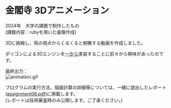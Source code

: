 # 金閣寺 3Dアニメーション

2024年　大学の課題で制作したもの<br>
(課題内容：rubyを用いた画像作成)

3Dに挑戦し、鳥の視点からくるくると俯瞰する動画を作成しました。

ポリゴンによる3Dエンジンを<ins>一から</ins>実装することに前々から興味があったのです。

最終出力：<br>
![animation.gif](https://raw.githubusercontent.com/zakky-daily/3d-kinkakuji-temple/refs/heads/main/animation.gif)

プログラムの実行方法、描画計算の詳細等については、一緒に提出したレポート([assignment06.pdf](https://github.com/zakky-daily/3d-kinkakuji-temple/blob/main/assignment06.pdf))に掲載します。<br>
(レポートは採用審査時のみ公開します。ご了承ください。)

